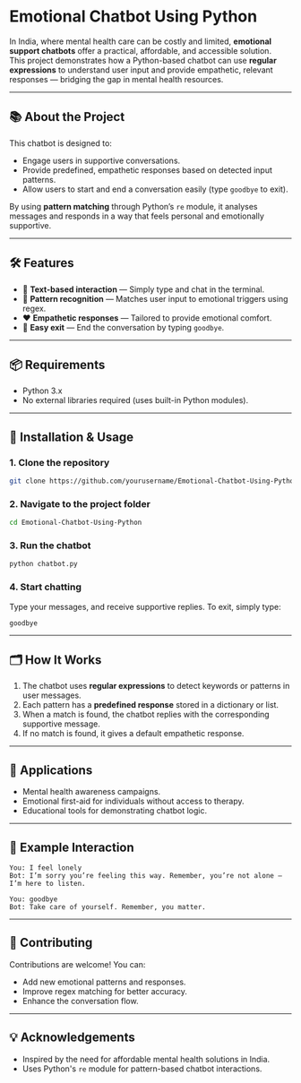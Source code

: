 # Emotional Chatbot Using Python

In India, where mental health care can be costly and limited, **emotional support chatbots** offer a practical, affordable, and accessible solution.  
This project demonstrates how a Python-based chatbot can use **regular expressions** to understand user input and provide empathetic, relevant responses — bridging the gap in mental health resources.

---

## 📚 About the Project
This chatbot is designed to:
- Engage users in supportive conversations.
- Provide predefined, empathetic responses based on detected input patterns.
- Allow users to start and end a conversation easily (type `goodbye` to exit).

By using **pattern matching** through Python’s `re` module, it analyses messages and responds in a way that feels personal and emotionally supportive.

---

## 🛠 Features
- 💬 **Text-based interaction** — Simply type and chat in the terminal.
- 🧠 **Pattern recognition** — Matches user input to emotional triggers using regex.
- ❤️ **Empathetic responses** — Tailored to provide emotional comfort.
- 🚪 **Easy exit** — End the conversation by typing `goodbye`.

---

## 📦 Requirements
- Python 3.x  
- No external libraries required (uses built-in Python modules).

---

## 🚀 Installation & Usage

### 1. Clone the repository
```bash
git clone https://github.com/yourusername/Emotional-Chatbot-Using-Python.git
````

### 2. Navigate to the project folder

```bash
cd Emotional-Chatbot-Using-Python
```

### 3. Run the chatbot

```bash
python chatbot.py
```

### 4. Start chatting

Type your messages, and receive supportive replies.
To exit, simply type:

```text
goodbye
```

---

## 🗂 How It Works

1. The chatbot uses **regular expressions** to detect keywords or patterns in user messages.
2. Each pattern has a **predefined response** stored in a dictionary or list.
3. When a match is found, the chatbot replies with the corresponding supportive message.
4. If no match is found, it gives a default empathetic response.

---

## 🔗 Applications

* Mental health awareness campaigns.
* Emotional first-aid for individuals without access to therapy.
* Educational tools for demonstrating chatbot logic.

---

## 📌 Example Interaction

```
You: I feel lonely
Bot: I’m sorry you’re feeling this way. Remember, you’re not alone — I’m here to listen.

You: goodbye
Bot: Take care of yourself. Remember, you matter.
```

---

## 🤝 Contributing

Contributions are welcome! You can:

* Add new emotional patterns and responses.
* Improve regex matching for better accuracy.
* Enhance the conversation flow.

---

## 💡 Acknowledgements

* Inspired by the need for affordable mental health solutions in India.
* Uses Python's `re` module for pattern-based chatbot interactions.

